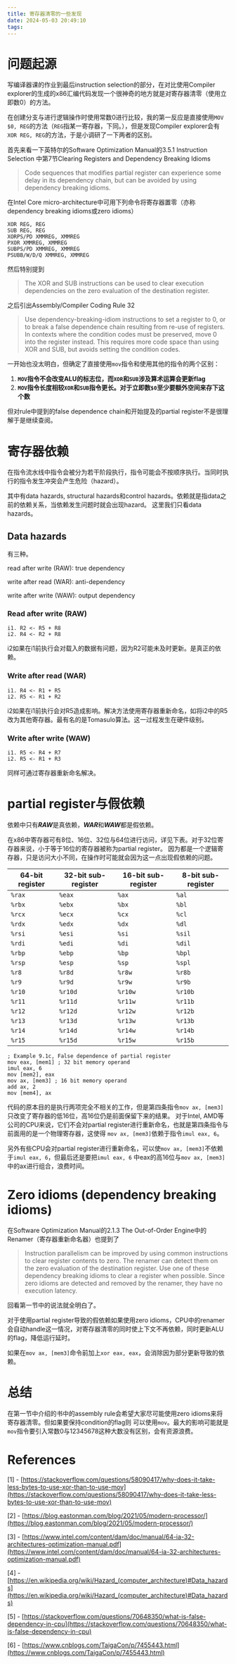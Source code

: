 ```yaml
---
title: 寄存器清零的一些发现
date: 2024-05-03 20:49:10
tags:
---
```

# 问题起源

写编译器课的作业到最后instruction selection的部分，在对比使用Compiler explorer的生成的x86汇编代码发现一个很神奇的地方就是对寄存器清零（使用立即数0）的方法。

在创建分支与进行逻辑操作时使用常数0进行比较，我的第一反应是直接使用`MOV $0, REG`的方法（`REG`指某一寄存器，下同。），但是发现Compiler explorer会有`XOR REG, REG`的方法，于是小调研了一下两者的区别。

首先来看一下英特尔的Software Optimization Manual的3.5.1 Instruction Selection 中第7节Clearing Registers and Dependency Breaking Idioms

> Code sequences that modifies partial register can experience some delay in its dependency chain, but can be avoided by using dependency breaking idioms.

在Intel Core micro-architecture中可用下列命令将寄存器置零（亦称dependency breaking idioms或zero idioms）
```
XOR REG, REG
SUB REG, REG
XORPS/PD XMMREG, XMMREG
PXOR XMMREG, XMMREG
SUBPS/PD XMMREG, XMMREG
PSUBB/W/D/Q XMMREG, XMMREG
```

然后特别提到

>The XOR and SUB instructions can be used to clear execution dependencies on the zero evaluation of the
destination register.

之后引出Assembly/Compiler Coding Rule 32

> Use dependency-breaking-idiom
instructions to set a register to 0, or to break a false dependence chain resulting from re-use of
registers. In contexts where the condition codes must be preserved, move 0 into the register instead.
This requires more code space than using XOR and SUB, but avoids setting the condition codes.

一开始也没太明白，但确定了直接使用`mov`指令和使用其他的指令的两个区别：

1. **`MOV`指令不会改变ALU的标志位，而`XOR`和`SUB`涉及算术运算会更新flag**
2. **`MOV`指令长度相较`XOR`和`SUB`指令更长。对于立即数`$0`至少要额外空间来存下这个数**

但对rule中提到的false dependence chain和开始提及的partial register不是很理解于是继续查阅。

# 寄存器依赖
在指令流水线中指令会被分为若干阶段执行，指令可能会不按顺序执行。当同时执行的指令发生冲突会产生危险（hazard）。

其中有data hazards, structural hazards和control hazards。依赖就是指data之前的依赖关系，当依赖发生问题时就会出现hazard。
这里我们只看data hazards。

## Data hazards
有三种。

read after write (RAW): true dependency

write after read (WAR): anti-dependency

write after write (WAW): output dependency

### Read after write (RAW)

```
i1. R2 <- R5 + R8
i2. R4 <- R2 + R8
```

i2如果在i1前执行会对载入的数据有问题，因为R2可能未及时更新。是真正的依赖。

### Write after read (WAR)
```
i1. R4 <- R1 + R5
i2. R5 <- R1 + R2
```
i2如果在i1前执行会对R5造成影响。解决方法使用寄存器重新命名，如将i2中的R5改为其他寄存器。最有名的是Tomasulo算法。这一过程发生在硬件级别。

### Write after write (WAW)
```
i1. R5 <- R4 + R7
i2. R5 <- R1 + R3
```

同样可通过寄存器重新命名解决。

# partial register与假依赖

依赖中只有***RAW***是真依赖，***WAR***和***WAW***都是假依赖。

在x86中寄存器可有8位、16位、32位与64位进行访问，详见下表。对于32位寄存器来说，小于等于16位的寄存器被称为partial register。
因为都是一个逻辑寄存器，只是访问大小不同，在操作时可能就会因为这一点出现假依赖的问题。

| 64-bit register | 32-bit sub-register | 16-bit sub-register | 8-bit sub-register |
|-----------------|---------------------|---------------------|--------------------|
| `%rax`          | `%eax`              | `%ax`               | `%al`              |
| `%rbx`          | `%ebx`              | `%bx`               | `%bl`              |
| `%rcx`          | `%ecx`              | `%cx`               | `%cl`              |
| `%rdx`          | `%edx`              | `%dx`               | `%dl`              |
| `%rsi`          | `%esi`              | `%si`               | `%sil`             |
| `%rdi`          | `%edi`              | `%di`               | `%dil`             |
| `%rbp`          | `%ebp`              | `%bp`               | `%bpl`             |
| `%rsp`          | `%esp`              | `%sp`               | `%spl`             |
| `%r8`           | `%r8d`              | `%r8w`              | `%r8b`             |
| `%r9`           | `%r9d`              | `%r9w`              | `%r9b`             |
| `%r10`          | `%r10d`             | `%r10w`             | `%r10b`            |
| `%r11`          | `%r11d`             | `%r11w`             | `%r11b`            |
| `%r12`          | `%r12d`             | `%r12w`             | `%r12b`            |
| `%r13`          | `%r13d`             | `%r13w`             | `%r13b`            |
| `%r14`          | `%r14d`             | `%r14w`             | `%r14b`            |
| `%r15`          | `%r15d`             | `%r15w`             | `%r15b`            |

```
; Example 9.1c, False dependence of partial register
mov eax, [mem1] ; 32 bit memory operand
imul eax, 6
mov [mem2], eax
mov ax, [mem3] ; 16 bit memory operand
add ax, 2
mov [mem4], ax
```

代码的原本目的是执行两项完全不相关的工作，但是第四条指令`mov ax, [mem3]`只改变了寄存器的低16位，高16位仍是前面保留下来的结果。
对于Intel, AMD等公司的CPU来说，它们不会对partial register进行重新命名，也就是第四条指令与前面用的是一个物理寄存器，这使得
`mov ax, [mem3]`依赖于指令`imul eax, 6`。

另外有些CPU会对partial register进行重新命名，可以使`mov ax, [mem3]`不依赖于`imul eax, 6`，但最后还是要把`imul eax, 6`
中eax的高16位与`mov ax, [mem3]`中的ax进行组合，浪费时间。

# Zero idioms (dependency breaking idioms)

在Software Optimization Manual的2.1.3 The Out-of-Order Engine中的Renamer（寄存器重新命名器）也提到了

> Instruction parallelism can be improved by using common instructions to clear
register contents to zero. The renamer can detect them on the zero evaluation of the
destination register.
Use one of these dependency breaking idioms to clear a register when possible. Since zero idioms are detected and removed by the renamer, they have no execution
latency.

回看第一节中的说法就全明白了。

对于使用partial register导致的假依赖如果使用zero idioms，CPU中的renamer会自动handle这一情况，对寄存器清零的同时使上下文不再依赖，同时更新ALU的flag，降低运行延时。

如果在`mov ax, [mem3]`命令前加上`xor eax, eax`，会消除因为部分更新导致的依赖。

# 总结

在第一节中介绍的书中的assembly rule会希望大家尽可能使用zero idioms来将寄存器清零。但如果要保持condition的flag则
可以使用`mov`。最大的影响可能就是`mov`指令要引入常数0与12345678这种大数没有区别，会有资源浪费。

# References
[1] - [https://stackoverflow.com/questions/58090417/why-does-it-take-less-bytes-to-use-xor-than-to-use-mov](https://stackoverflow.com/questions/58090417/why-does-it-take-less-bytes-to-use-xor-than-to-use-mov)

[2] - [https://blog.eastonman.com/blog/2021/05/modern-processor/](https://blog.eastonman.com/blog/2021/05/modern-processor/)

[3] - [https://www.intel.com/content/dam/doc/manual/64-ia-32-architectures-optimization-manual.pdf](https://www.intel.com/content/dam/doc/manual/64-ia-32-architectures-optimization-manual.pdf)

[4] - [https://en.wikipedia.org/wiki/Hazard_(computer_architecture)#Data_hazards](https://en.wikipedia.org/wiki/Hazard_(computer_architecture)#Data_hazards)

[5] - [https://stackoverflow.com/questions/70648350/what-is-false-dependency-in-cpu](https://stackoverflow.com/questions/70648350/what-is-false-dependency-in-cpu)

[6] - [https://www.cnblogs.com/TaigaCon/p/7455443.html](https://www.cnblogs.com/TaigaCon/p/7455443.html)

